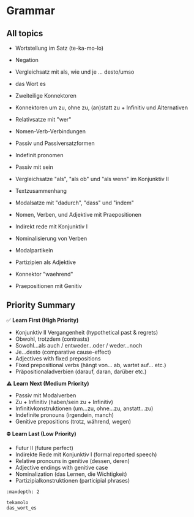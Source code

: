 # Grammar

## All topics

- Wortstellung im Satz (te-ka-mo-lo)
- Negation

- Vergleichsatz mit als, wie und je ... desto/umso
- das Wort es

- Zweiteilige Konnektoren
- Konnektoren um zu, ohne zu, (an)statt zu + Infinitiv und Alternativen

- Relativsatze mit "wer"
- Nomen-Verb-Verbindungen

- Passiv und Passiversatzformen
- Indefinit pronomen

- Passiv mit sein
- Vergleichsatze "als", "als ob" und "als wenn" im Konjunktiv II

- Textzusammenhang
- Modalsatze mit "dadurch", "dass" und "indem"

- Nomen, Verben, und Adjektive mit Praepositionen
- Indirekt rede mit Konjunktiv I

- Nominalisierung von Verben
- Modalpartikeln

- Partizipien als Adjektive
- Konnektor "waehrend"
- Praepositionen mit Genitiv

## Priority Summary

✅ **Learn First (High Priority)**

- Konjunktiv II Vergangenheit (hypothetical past & regrets)
- Obwohl, trotzdem (contrasts)
- Sowohl…als auch / entweder…oder / weder…noch
- Je…desto (comparative cause-effect)
- Adjectives with fixed prepositions
- Fixed prepositional verbs (hängt von… ab, wartet auf… etc.)
- Präpositionaladverbien (darauf, daran, darüber etc.)

⚠️ **Learn Next (Medium Priority)**

- Passiv mit Modalverben
- Zu + Infinitiv (haben/sein zu + Infinitiv)
- Infinitivkonstruktionen (um…zu, ohne…zu, anstatt…zu)
- Indefinite pronouns (irgendein, manch)
- Genitive prepositions (trotz, während, wegen)

⛔ **Learn Last (Low Priority)**

- Futur II (future perfect)
- Indirekte Rede mit Konjunktiv I (formal reported speech)
- Relative pronouns in genitive (dessen, deren)
- Adjective endings with genitive case
- Nominalization (das Lernen, die Wichtigkeit)
- Partizipialkonstruktionen (participial phrases)

<!-- high_priority -->
<!-- medium_priority -->
<!-- low_priority -->
```{toctree}
:maxdepth: 2

tekamolo
das_wort_es

```

